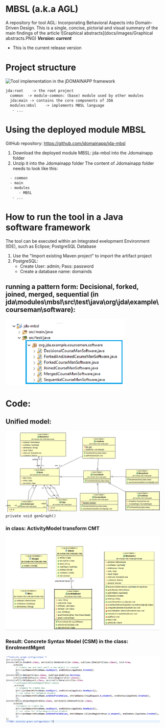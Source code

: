 # MBSL (a.k.a AGL)
A repository for tool AGL: Incorporating Behavioral Aspects into Domain-Driven Design.
This is a single, concise, pictorial and visual summary of the main findings of the article
![Graphical abstracts](docs/images/Graphical abstracts.PNG)
***Version: current***
- This is the current release version


# Project structure
   ![Tool implementation in the jDOMAINAPP framework](docs/images/struct-tool.PNG)
```
jda:root	-> the root project
  common  -> module-common: (base) module used by other modules
  jda:main -> contains the core components of JDA
  modules:mbsl    -> implements MBSL language
   - ...
```

# Using the deployed module MBSL
GitHub repository: https://github.com/jdomainapp/jda-mbsl
1. Download the deployed module MBSL: jda-mbsl into the Jdomainapp folder
2. Unzip it into the Jdomainapp folder
The content of Jdomainapp folder needs to look like this:
```
  - common
  - main
  - modules
      - MBSL
   - ...
```
# How to run the tool in a Java software framework
The tool can be executed within an Integrated evelopment Environment (IDE), such as Eclipse; PostgreSQL Database
1. Use the "Import existing Maven project" to import the artifact project
2. PostgreSQL:
   - Create User: admin; Pass: password
   - Create a database name: domainds
## running a pattern form: Decisional, forked, joined, merged, sequential (in jda\modules\mbsl\src\test\java\org\jda\example\courseman\software):
![running a pattern form](docs/images/sourses.png)
# Code:
## Unified model:
![Conceptual Model: CM](docs/images/agl_cm.PNG)
``private void genGraph()`` 
### in class: ActivityModel transform CMT
![ Abstract Syntax Model: ASM](docs/images/agl_cmt.PNG)
### Result: Concrete Syntax Model (CSM) in the class: EnrolmentMgmt
![Concrete Syntax Model: CSM](docs/images/agl_csm.PNG)

